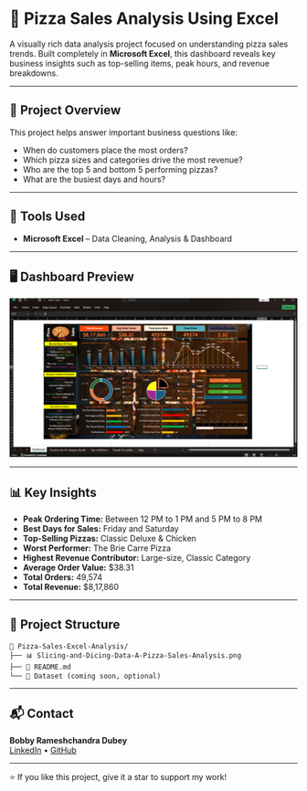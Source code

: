 
# 🍕 Pizza Sales Analysis Using Excel

A visually rich data analysis project focused on understanding pizza sales trends. Built completely in **Microsoft Excel**, this dashboard reveals key business insights such as top-selling items, peak hours, and revenue breakdowns.

---

## 📌 Project Overview

This project helps answer important business questions like:
- When do customers place the most orders?
- Which pizza sizes and categories drive the most revenue?
- Who are the top 5 and bottom 5 performing pizzas?
- What are the busiest days and hours?

---

## 🧰 Tools Used

- **Microsoft Excel** – Data Cleaning, Analysis & Dashboard

---

## 🖥️ Dashboard Preview

![Pizza Sales Dashboard](Slicing-and-Dicing-Data-A-Pizza-Sales-Analysis.png)

---

## 📊 Key Insights

- **Peak Ordering Time:** Between 12 PM to 1 PM and 5 PM to 8 PM  
- **Best Days for Sales:** Friday and Saturday  
- **Top-Selling Pizzas:** Classic Deluxe & Chicken  
- **Worst Performer:** The Brie Carre Pizza  
- **Highest Revenue Contributor:** Large-size, Classic Category  
- **Average Order Value:** $38.31  
- **Total Orders:** 49,574  
- **Total Revenue:** $8,17,860

---

## 📁 Project Structure

```
📂 Pizza-Sales-Excel-Analysis/
├── 📊 Slicing-and-Dicing-Data-A-Pizza-Sales-Analysis.png
├── 📘 README.md
└── 📎 Dataset (coming soon, optional)
```

---

## 📬 Contact

**Bobby Rameshchandra Dubey**  
[LinkedIn](https://www.linkedin.com/in/bobbydubey) • [GitHub](https://github.com/Bobby95453)

---

⭐ If you like this project, give it a star to support my work!
